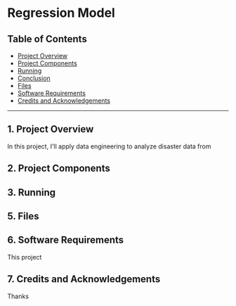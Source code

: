 # Regression Model




## Table of Contents

- [Project Overview](#overview)
- [Project Components](#components)
- [Running](#run)
- [Conclusion](#conclusion)
- [Files](#files)
- [Software Requirements](#sw)
- [Credits and Acknowledgements](#credits)

***

## 1. Project Overview

In this project, I'll apply data engineering to analyze disaster data from 



## 2. Project Components




## 3. Running




## 5. Files





## 6. Software Requirements

This project




## 7. Credits and Acknowledgements

Thanks 
